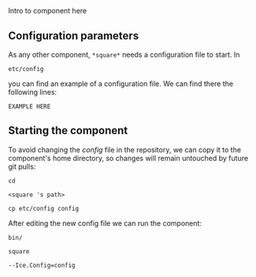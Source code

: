 ```
```
#
``` square
```
Intro to component here


## Configuration parameters
As any other component,
``` *square* ```
needs a configuration file to start. In

    etc/config

you can find an example of a configuration file. We can find there the following lines:

    EXAMPLE HERE


## Starting the component
To avoid changing the *config* file in the repository, we can copy it to the component's home directory, so changes will remain untouched by future git pulls:

    cd

``` <square 's path> ```

    cp etc/config config

After editing the new config file we can run the component:

    bin/

```square ```

    --Ice.Config=config
